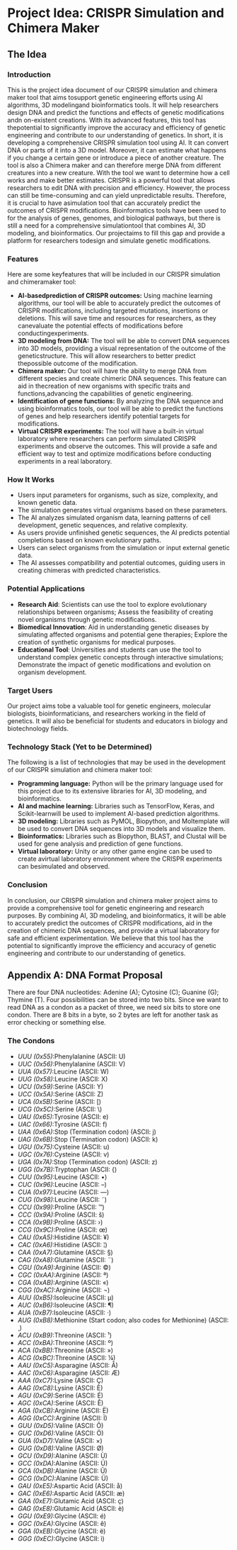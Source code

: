 # Project Idea: CRISPR Simulation and Chimera Maker

## The Idea

### Introduction

This is the project idea document of our CRISPR simulation and chimera maker tool that aims tosupport genetic engineering efforts using AI algorithms, 3D modelingand bioinformatics tools. It will help researchers design DNA and predict the functions and effects of genetic modifications andn on-existent creations. With its advanced features, this tool has thepotential to significantly improve the accuracy and efficiency of genetic engineering and contribute to our understanding of genetics.
In short, it is developing a comprehensive CRISPR simulation tool using AI. It can convert DNA or parts of it into a 3D model. Moreover, it can estimate what happens if you change a certain gene or introduce a piece of another creature. The tool is also a Chimera maker and can therefore merge DNA from different creatures into a new creature. With the tool we want to determine how a cell works and make better estimates.
CRISPR is a powerful tool that allows researchers to edit DNA with precision and efficiency. However, the process can still be time-consuming and can yield unpredictable results. Therefore, it is crucial to have asimulation tool that can accurately predict the outcomes of CRISPR modifications.
Bioinformatics tools have been used to for the analysis of genes, genomes, and biological pathways, but there is still a need for a comprehensive simulationtool that combines AI, 3D modeling, and bioinformatics. Our projectaims to fill this gap and provide a platform for researchers todesign and simulate genetic modifications.

### Features

Here are some keyfeatures that will be included in our CRISPR simulation and chimeramaker tool:

- **AI-basedprediction of CRISPR outcomes:** Using machine learning algorithms, our tool will be able to accurately predict the outcomes of CRISPR modifications, including targeted mutations, insertions or deletions. This will save time and resources for researchers, as they canevaluate the potential effects of modifications before conductingexperiments.
- **3D modeling from DNA:** The tool will be able to convert DNA sequences into 3D models, providing a visual representation of the outcome of the geneticstructure. This will allow researchers to better predict thepossible outcome of the modification.
- **Chimera maker:** Our tool will have the ability to merge DNA from different species and create chimeric DNA sequences. This feature can aid in thecreation of new organisms with specific traits and functions,advancing the capabilities of genetic engineering.
- **Identification of gene functions:** By analyzing the DNA sequence and using bioinformatics tools, our tool will be able to predict the functions of genes and help researchers identify potential targets for modifications.
- **Virtual CRISPR experiments:** The tool will have a built-in virtual laboratory where researchers can perform simulated CRISPR experiments and observe the outcomes. This will provide a safe and efficient way to test and optimize modifications before conducting experiments in a real laboratory.

### How It Works

* Users input parameters for organisms, such as size, complexity, and known genetic data.
* The simulation generates virtual organisms based on these parameters.
* The AI analyzes simulated organism data, learning patterns of cell development, genetic sequences, and relative complexity.
* As users provide unfinished genetic sequences, the AI predicts potential completions based on known evolutionary paths.
* Users can select organisms from the simulation or input external genetic data.
* The AI assesses compatibility and potential outcomes, guiding users in creating chimeras with predicted characteristics.

### Potential Applications

* **Research Aid**: Scientists can use the tool to explore evolutionary relationships between organisms; Assess the feasibility of creating novel organisms through genetic modifications.
* **Biomedical Innovation**: Aid in understanding genetic diseases by simulating affected organisms and potential gene therapies; Explore the creation of synthetic organisms for medical purposes.
* **Educational Tool**: Universities and students can use the tool to understand complex genetic concepts through interactive simulations; Demonstrate the impact of genetic modifications and evolution on organism development.

### Target Users

Our project aims tobe a valuable tool for genetic engineers, molecular biologists, bioinformaticians, and researchers working in the field of genetics. It will also be beneficial for students and educators in biology and biotechnology fields.

### Technology Stack (Yet to be Determined)

The following is a list of technologies that may be used in the development of our CRISPR simulation and chimera maker tool:

- **Programming language:** Python will be the primary language used for this project due to its extensive libraries for AI, 3D modeling, and bioinformatics.
- **AI and machine learning:** Libraries such as TensorFlow, Keras, and Scikit-learnwill be used to implement AI-based prediction algorithms.
- **3D modeling:** Libraries such as PyMOL, Biopython, and Moltemplate will be used to convert DNA sequences into 3D models and visualize them.
- **Bioinformatics:** Libraries such as Biopython, BLAST, and Clustal will be used for gene analysis and prediction of gene functions.
- **Virtual laboratory:** Unity or any other game engine can be used to create avirtual laboratory environment where the CRISPR experiments can besimulated and observed.

### Conclusion

In conclusion, our CRISPR simulation and chimera maker project aims to provide a comprehensive tool for genetic engineering and research purposes. By combining AI, 3D modeling, and bioinformatics, it will be able to accurately predict the outcomes of CRISPR modifications, aid in the creation of chimeric DNA sequences, and provide a virtual laboratory for safe and efficient experimentation. We believe that this tool has the potential to significantly improve the efficiency and accuracy of genetic engineering and contribute to our understanding of genetics. 

## Appendix A: DNA Format Proposal

There are four DNA nucleotides: Adenine (A); Cytosine (C); Guanine (G); Thymine (T). Four possibilities can be stored into two bits. Since we want to read DNA as a condon as a packet of three, we need six bits to store one condon. There are 8 bits in a byte, so 2 bytes are left for another task as error checking or something else.

### The Condons

- *UUU (0x55)*:Phenylalanine (ASCII: U)
- *UUC (0x56)*:Phenylalanine (ASCII: V)
- *UUA (0x57)*:Leucine (ASCII: W)
- *UUG (0x58)*:Leucine (ASCII: X)
- *UCU (0x59)*:Serine (ASCII: Y)
- *UCC (0x5A)*:Serine (ASCII: Z)
- *UCA (0x5B)*:Serine (ASCII: \[)
- *UCG (0x5C)*:Serine (ASCII: \\)
- *UAU (0x65)*:Tyrosine (ASCII: e)
- *UAC (0x66)*:Tyrosine (ASCII: f)
- *UAA (0x6A)*:Stop (Termination codon) (ASCII: j)
- *UAG (0x6B)*:Stop (Termination codon) (ASCII: k)
- *UGU (0x75)*:Cysteine (ASCII: u)
- *UGC (0x76)*:Cysteine (ASCII: v)
- *UGA (0x7A)*:Stop (Termination codon) (ASCII: z)
- *UGG (0x7B)*:Tryptophan (ASCII: {)
- *CUU (0x95)*:Leucine (ASCII: •)
- *CUC (0x96)*:Leucine (ASCII: –)
- *CUA (0x97)*:Leucine (ASCII: —)
- *CUG (0x98)*:Leucine (ASCII: ˜)
- *CCU (0x99)*:Proline (ASCII: ™)
- *CCC (0x9A)*:Proline (ASCII: š)
- *CCA (0x9B)*:Proline (ASCII: ›)
- *CCG (0x9C)*:Proline (ASCII: œ)
- *CAU (0xA5)*:Histidine (ASCII: ¥)
- *CAC (0xA6)*:Histidine (ASCII: ¦)
- *CAA (0xA7)*:Glutamine (ASCII: §)
- *CAG (0xA8)*:Glutamine (ASCII: ¨)
- *CGU (0xA9)*:Arginine (ASCII: ©)
- *CGC (0xAA)*:Arginine (ASCII: ª)
- *CGA (0xAB)*:Arginine (ASCII: «)
- *CGG (0xAC)*:Arginine (ASCII: ¬)
- *AUU (0xB5)*:Isoleucine (ASCII: µ)
- *AUC (0xB6)*:Isoleucine (ASCII: ¶)
- *AUA (0xB7)*:Isoleucine (ASCII: ·)
- *AUG (0xB8)*:Methionine (Start codon; also codes for Methionine) (ASCII: ¸)
- *ACU (0xB9)*:Threonine (ASCII: ¹)
- *ACC (0xBA)*:Threonine (ASCII: º)
- *ACA (0xBB)*:Threonine (ASCII: »)
- *ACG (0xBC)*:Threonine (ASCII: ¼)
- *AAU (0xC5)*:Asparagine (ASCII: Å)
- *AAC (0xC6)*:Asparagine (ASCII: Æ)
- *AAA (0xC7)*:Lysine (ASCII: Ç)
- *AAG (0xC8)*:Lysine (ASCII: È)
- *AGU (0xC9)*:Serine (ASCII: É)
- *AGC (0xCA)*:Serine (ASCII: Ê)
- *AGA (0xCB)*:Arginine (ASCII: Ë)
- *AGG (0xCC)*:Arginine (ASCII: Ì)
- *GUU (0xD5)*:Valine (ASCII: Õ)
- *GUC (0xD6)*:Valine (ASCII: Ö)
- *GUA (0xD7)*:Valine (ASCII: ×)
- *GUG (0xD8)*:Valine (ASCII: Ø)
- *GCU (0xD9)*:Alanine (ASCII: Ù)
- *GCC (0xDA)*:Alanine (ASCII: Ú)
- *GCA (0xDB)*:Alanine (ASCII: Û)
- *GCG (0xDC)*:Alanine (ASCII: Ü)
- *GAU (0xE5)*:Aspartic Acid (ASCII: å)
- *GAC (0xE6)*:Aspartic Acid (ASCII: æ)
- *GAA (0xE7)*:Glutamic Acid (ASCII: ç)
- *GAG (0xE8)*:Glutamic Acid (ASCII: è)
- *GGU (0xE9)*:Glycine (ASCII: é)
- *GGC (0xEA)*:Glycine (ASCII: ê)
- *GGA (0xEB)*:Glycine (ASCII: ë)
- *GGG (0xEC)*:Glycine (ASCII: ì)
